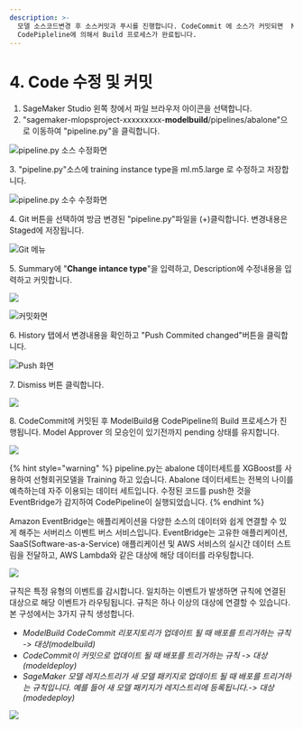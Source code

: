 ```yaml
---
description: >-
  모델 소스코드변경 후 소스커밋과 푸시를 진행합니다. CodeCommit 에 소스가 커밋되면  ModelBuild 용
  CodePipleline에 의해서 Build 프로세스가 완료됩니다.
---
```


# 4. Code 수정 및 커밋

1. SageMaker Studio 왼쪽 창에서 파일 브라우저 아이콘을 선택합니다.
2. "sagemaker-mlopsproject-xxxxxxxxx-**modelbuild**/pipelines/abalone"으로 이동하여 "pipeline.py"을 클릭합니다.

![pipeline.py 소스 수정화면](<../.gitbook/assets/Screen Shot 2021-04-01 at 5.26.01 PM.png>)

3\. "pipeline.py"소스에 training instance type을 ml.m5.large 로 수정하고 저장합니다.

![pipeline.py 소수 수정화면](<../.gitbook/assets/Screen Shot 2021-04-01 at 5.35.44 PM.png>)

4\. Git 버튼을 선택하여 방금 변경된 "pipeline.py"파일을 (+)클릭합니다. 변경내용은 Staged에 저장됩니다.

![Git 메뉴](<../.gitbook/assets/Screen Shot 2021-04-01 at 5.42.16 PM.png>)

5\. Summary에 "**Change intance type**"을 입력하고, Description에 수정내용을 입력하고 커밋합니다.

![](<../.gitbook/assets/Screen Shot 2021-04-01 at 5.46.41 PM.png>)

![커밋화면](<../.gitbook/assets/Screen Shot 2021-04-01 at 5.47.47 PM.png>)

6\. History 탭에서 변경내용을 확인하고 "Push Commited changed"버튼을 클릭합니다.

![Push 화면](<../.gitbook/assets/Screen Shot 2021-04-01 at 5.48.32 PM (1).png>)

7\. Dismiss 버튼 클릭합니다.

![](<../.gitbook/assets/Screen Shot 2021-04-01 at 5.48.45 PM.png>)

8\. CodeCommit에 커밋된 후 ModelBuild용 CodePipeline의 Build 프로세스가 진행됩니다. Model Approver 의 모승인이 있기전까지 pending 상태를 유지합니다.&#x20;

![](<../.gitbook/assets/Screen Shot 2021-04-01 at 6.00.20 PM.png>)

{% hint style="warning" %}
pipeline.py는 abalone 데이터세트를 XGBoost를 사용하여 선형회귀모델을 Training 하고 있습니다. Abalone 데이터세트는 전복의 나이를 예측하는데 자주 이용되는 데이터 세트입니다. 수정된 코드를 push한 것을 EventBridge가 감지하여 CodePipeline이 실행되었습니다.
{% endhint %}

Amazon EventBridge는 애플리케이션을 다양한 소스의 데이터와 쉽게 연결할 수 있게 해주는 서버리스 이벤트 버스 서비스입니다. EventBridge는 고유한 애플리케이션, SaaS(Software-as-a-Service) 애플리케이션 및 AWS 서비스의 실시간 데이터 스트림을 전달하고, AWS Lambda와 같은 대상에 해당 데이터를 라우팅합니다.

![](<../.gitbook/assets/Screen Shot 2021-04-01 at 9.33.43 PM.png>)

규칙은 특정 유형의 이벤트를 감시합니다. 일치하는 이벤트가 발생하면 규칙에 연결된 대상으로 해당 이벤트가 라우팅됩니다. 규칙은 하나 이상의 대상에 연결할 수 있습니다. 본 구성에서는 3가지 규칙 생성합니다.

* _ModelBuild CodeCommit 리포지토리가 업데이트 될 때 배포를 트리거하는 규칙 -> 대상(modelbuild)_
* _CodeCommit이 커밋으로 업데이트 될 때 배포를 트리거하는 규칙 -> 대상(modeldeploy)_
* _SageMaker 모델 레지스트리가 새 모델 패키지로 업데이트 될 때 배포를 트리거하는 규칙입니다. 예를 들어 새 모델 패키지가 레지스트리에 등록됩니다.-> 대상(modedeploy)_

![](<../.gitbook/assets/Screen Shot 2021-04-01 at 9.29.35 PM.png>)
